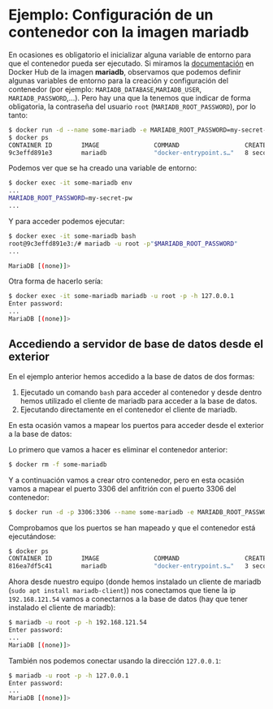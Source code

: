 # Ejemplo: Configuración de un contenedor con la imagen mariadb

En ocasiones es obligatorio el inicializar alguna variable de entorno para que el contenedor pueda ser ejecutado. Si miramos la [documentación](https://hub.docker.com/_/mariadb) en Docker Hub de la imagen **mariadb**, observamos que podemos definir algunas variables de entorno para la creación y configuración del contenedor (por ejemplo: `MARIADB_DATABASE`,`MARIADB_USER`, `MARIADB_PASSWORD`,...). Pero hay una que la tenemos que indicar de forma obligatoria, la contraseña del usuario `root` (`MARIADB_ROOT_PASSWORD`), por lo tanto:

```bash
$ docker run -d --name some-mariadb -e MARIADB_ROOT_PASSWORD=my-secret-pw mariadb
$ docker ps
CONTAINER ID        IMAGE               COMMAND                  CREATED                STATUS              PORTS               NAMES
9c3effd891e3        mariadb             "docker-entrypoint.s…"   8 seconds ago       Up 7   seconds        3306/tcp            some-mariadb
```

Podemos ver que se ha creado una variable de entorno:

```bash
$ docker exec -it some-mariadb env
...
MARIADB_ROOT_PASSWORD=my-secret-pw
...
```

Y para acceder podemos ejecutar:

```bash
$ docker exec -it some-mariadb bash                                  
root@9c3effd891e3:/# mariadb -u root -p"$MARIADB_ROOT_PASSWORD" 
...

MariaDB [(none)]> 
```
Otra forma de hacerlo sería:

```bash
$ docker exec -it some-mariadb mariadb -u root -p -h 127.0.0.1
Enter password: 
...
MariaDB [(none)]> 
```

## Accediendo a servidor de base de datos desde el exterior

En el ejemplo anterior hemos accedido a la base de datos de dos formas: 

1. Ejecutado un comando `bash` para acceder al contenedor y desde dentro hemos utilizado el cliente de mariadb para acceder a la base de datos.
2. Ejecutando directamente en el contenedor el cliente de mariadb.

En esta ocasión vamos a mapear los puertos para acceder desde el exterior a la base de datos:

Lo primero que vamos a hacer es eliminar el contenedor anterior:

```bash 
$ docker rm -f some-mariadb
```

Y a continuación vamos a crear otro contenedor, pero en esta ocasión vamos a mapear el puerto 3306 del anfitrión con el puerto 3306 del contenedor:

```bash 
$ docker run -d -p 3306:3306 --name some-mariadb -e MARIADB_ROOT_PASSWORD=my-secret-pw mariadb
```

Comprobamos que los puertos se han mapeado y que el contenedor está ejecutándose:

```bash
$ docker ps
CONTAINER ID        IMAGE               COMMAND                  CREATED             STATUS              PORTS                    NAMES
816ea7df5c41        mariadb             "docker-entrypoint.s…"   3 seconds ago       Up 2 seconds        0.0.0.0:3306->3306/tcp   some-mariadb
```

Ahora desde nuestro equipo (donde hemos instalado un cliente de mariadb (`sudo apt install mariadb-client`)) nos conectamos  que tiene la ip `192.168.121.54` vamos a conectarnos a la base de datos (hay que tener instalado el cliente de mariadb):

```bash
$ mariadb -u root -p -h 192.168.121.54
Enter password: 
...
MariaDB [(none)]> 
```

También nos podemos conectar usando la dirección `127.0.0.1`:

```bash
$ mariadb -u root -p -h 127.0.0.1
Enter password: 
...
MariaDB [(none)]> 
```